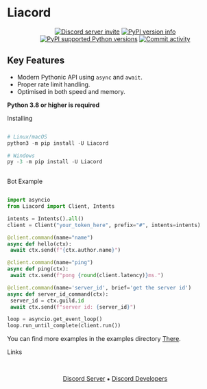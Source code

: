 Liacord
==========

<p align="center">
    <a href="https://discord.gg/H7FQFGEPz5"><img src="https://img.shields.io/discord/930415100718878750?style=flat-square&color=5865f2&logo=discord&logoColor=ffffff&label=discord" alt="Discord server invite" /></a>
    <a href="https://pypi.org/project/Liacord"><img src="https://img.shields.io/pypi/v/Liacord.svg?style=flat-square" alt="PyPI version info" /></a>
    <a href="https://pypi.org/project/Liacord/"><img src="https://img.shields.io/pypi/pyversions/Liacord.svg?style=flat-square" alt="PyPI supported Python versions" /></a>
    <a href="https://github.com/masezev/Liacord.py/commits"><img src="https://img.shields.io/github/commit-activity/w/masezev/Liacord.py.svg?style=flat-square" alt="Commit activity" /></a>
</p>

Key Features
-------------

- Modern Pythonic API using ``async`` and ``await``.
- Proper rate limit handling.
- Optimised in both speed and memory.

**Python 3.8 or higher is required**

Installing
~~~~~~~~~~~~~ py

# Linux/macOS
python3 -m pip install -U Liacord

# Windows
py -3 -m pip install -U Liacord
    
~~~~~~~~~~~~~ 

Bot Example
~~~~~~~~~~~~~ py

import asyncio
from Liacord import Client, Intents

intents = Intents().all()
client = Client("your_token_here", prefix="#", intents=intents)

@client.command(name="name")
async def hello(ctx):
 await ctx.send(f"{ctx.author.name}")

@client.command(name="ping")
async def ping(ctx):
 await ctx.send(f"pong {round(client.latency)}ms.")

@client.command(name='server_id', brief='get the server id')
async def server_id_command(ctx):
 server_id = ctx.guild.id
 await ctx.send(f"server id: {server_id}")

loop = asyncio.get_event_loop()
loop.run_until_complete(client.run())
~~~~~~~~~~~~~
You can find more examples in the examples directory [There](https://github.com/MaseZev/Liacord.py/tree/main/examples).


Links


<br>
<p align="center">
    <a href="https://discord.gg/H7FQFGEPz5">Discord Server</a>
    ⁕
    <a href="https://discord.gg/discord-developers">Discord Developers</a>
</p>
<br>

